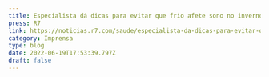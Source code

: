 ```yaml
---
title: Especialista dá dicas para evitar que frio afete sono no inverno
press: R7
link: https://noticias.r7.com/saude/especialista-da-dicas-para-evitar-que-frio-afete-sono-no-inverno-19062022
category: Imprensa
type: blog
date: 2022-06-19T17:53:39.797Z
draft: false
---
```

